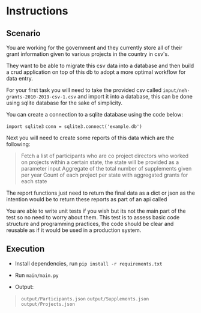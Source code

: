 # Instructions

## Scenario

You are working for the government and they currently store all of their grant information given to various projects in the country in csv's.

They want to be able to migrate this csv data into a database and then build a crud application on top of this db to adopt a more optimal workflow for data entry.

For your first task you will need to take the provided csv called `input/neh-grants-2010-2019-csv-1.csv` and import it into a database, this can be done using  sqlite database for the sake of simplicity.

You can create a connection to a sqlite database using the code below:

`import sqlite3`
`conn = sqlite3.connect('example.db')`

Next you will need to create some reports of this data which are the following:

> Fetch a list of participants who are co project directors who worked on projects within a certain state, the state will be provided as a parameter input
> Aggregate of the total number of supplements given per year
> Count of each project per state with aggregated grants for each state

The report functions just need to return the final data as a dict or json as the intention would be to return these reports as part of an api called

You are able to write unit tests if you wish but its not the main part of the test so no need to worry about them. This test is to assess basic code structure and programming practices, the code should be clear and reusable as if it would be used in a production system.

## Execution

* Install dependencies, run `pip install -r requirements.txt`

* Run `main/main.py`

* Output:

> `output/Participants.json`
> `output/Supplements.json`
> `output/Projects.json`

